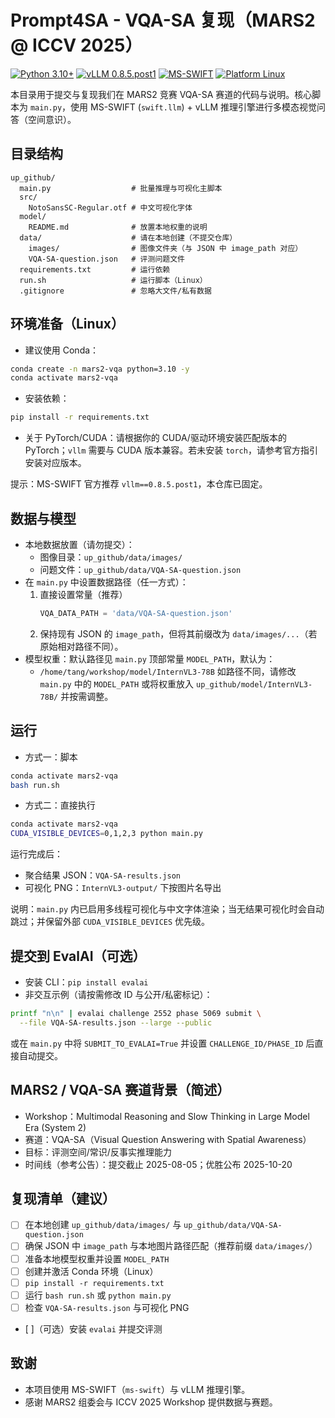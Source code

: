 # Prompt4SA - VQA-SA 复现（MARS2 @ ICCV 2025）

[![Python 3.10+](https://img.shields.io/badge/Python-3.10%2B-blue.svg)](https://www.python.org/)
[![vLLM 0.8.5.post1](https://img.shields.io/badge/vLLM-0.8.5.post1-ff69b4.svg)](https://docs.vllm.ai/)
[![MS-SWIFT](https://img.shields.io/badge/ms--swift-3.x-success.svg)](https://github.com/modelscope/ms-swift)
[![Platform Linux](https://img.shields.io/badge/Platform-Linux-lightgrey.svg)](https://kernel.org)



本目录用于提交与复现我们在 MARS2 竞赛 VQA-SA 赛道的代码与说明。核心脚本为 `main.py`，使用 MS-SWIFT (`swift.llm`) + vLLM 推理引擎进行多模态视觉问答（空间意识）。


## 目录结构
```
up_github/
  main.py                  # 批量推理与可视化主脚本
  src/
    NotoSansSC-Regular.otf # 中文可视化字体
  model/
    README.md              # 放置本地权重的说明
  data/                    # 请在本地创建（不提交仓库）
    images/                # 图像文件夹（与 JSON 中 image_path 对应）
    VQA-SA-question.json   # 评测问题文件
  requirements.txt         # 运行依赖
  run.sh                   # 运行脚本（Linux）
  .gitignore               # 忽略大文件/私有数据
```

## 环境准备（Linux）
- 建议使用 Conda：
```bash
conda create -n mars2-vqa python=3.10 -y
conda activate mars2-vqa
```
- 安装依赖：
```bash
pip install -r requirements.txt
```
- 关于 PyTorch/CUDA：请根据你的 CUDA/驱动环境安装匹配版本的 PyTorch；`vllm` 需要与 CUDA 版本兼容。若未安装 `torch`，请参考官方指引安装对应版本。

提示：MS-SWIFT 官方推荐 `vllm==0.8.5.post1`，本仓库已固定。

## 数据与模型
- 本地数据放置（请勿提交）：
  - 图像目录：`up_github/data/images/`
  - 问题文件：`up_github/data/VQA-SA-question.json`
- 在 `main.py` 中设置数据路径（任一方式）：
  1) 直接设置常量（推荐）
     ```python
     VQA_DATA_PATH = 'data/VQA-SA-question.json'
     ```
  2) 保持现有 JSON 的 `image_path`，但将其前缀改为 `data/images/...`（若原始相对路径不同）。
- 模型权重：默认路径见 `main.py` 顶部常量 `MODEL_PATH`，默认为：
  - `/home/tang/workshop/model/InternVL3-78B`
  如路径不同，请修改 `main.py` 中的 `MODEL_PATH` 或将权重放入 `up_github/model/InternVL3-78B/` 并按需调整。

## 运行
- 方式一：脚本
```bash
conda activate mars2-vqa
bash run.sh
```
- 方式二：直接执行
```bash
conda activate mars2-vqa
CUDA_VISIBLE_DEVICES=0,1,2,3 python main.py
```

运行完成后：
- 聚合结果 JSON：`VQA-SA-results.json`
- 可视化 PNG：`InternVL3-output/` 下按图片名导出

说明：`main.py` 内已启用多线程可视化与中文字体渲染；当无结果可视化时会自动跳过；并保留外部 `CUDA_VISIBLE_DEVICES` 优先级。

## 提交到 EvalAI（可选）
- 安装 CLI：`pip install evalai`
- 非交互示例（请按需修改 ID 与公开/私密标记）：
```bash
printf "n\n" | evalai challenge 2552 phase 5069 submit \
  --file VQA-SA-results.json --large --public
```
或在 `main.py` 中将 `SUBMIT_TO_EVALAI=True` 并设置 `CHALLENGE_ID/PHASE_ID` 后直接自动提交。

## MARS2 / VQA-SA 赛道背景（简述）
- Workshop：Multimodal Reasoning and Slow Thinking in Large Model Era (System 2)
- 赛道：VQA-SA（Visual Question Answering with Spatial Awareness）
- 目标：评测空间/常识/反事实推理能力
- 时间线（参考公告）：提交截止 2025-08-05；优胜公布 2025-10-20

## 复现清单（建议）
- [ ] 在本地创建 `up_github/data/images/` 与 `up_github/data/VQA-SA-question.json`
- [ ] 确保 JSON 中 `image_path` 与本地图片路径匹配（推荐前缀 `data/images/`）
- [ ] 准备本地模型权重并设置 `MODEL_PATH`
- [ ] 创建并激活 Conda 环境（Linux）
- [ ] `pip install -r requirements.txt`
- [ ] 运行 `bash run.sh` 或 `python main.py`
- [ ] 检查 `VQA-SA-results.json` 与可视化 PNG
- [ ]（可选）安装 `evalai` 并提交评测

## 致谢
- 本项目使用 MS-SWIFT（`ms-swift`）与 vLLM 推理引擎。
- 感谢 MARS2 组委会与 ICCV 2025 Workshop 提供数据与赛题。 